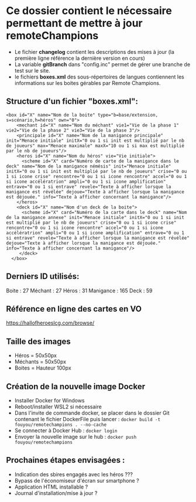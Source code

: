 # Ce dossier contient le nécessaire permettant de mettre à jour remoteChampions
- Le fichier **changelog** contient les descriptions des mises à jour (la première ligne référence la dernière version en cours)
- La variable **gitBranch** dans "config.inc" permet de gérer une branche de test sur le site.
- le fichiers **boxes.xml** des sous-répertoires de langues contiennent les informations sur les boites gérables par Remote Champions.

## Structure d'un fichier "boxes.xml":
```
<box id="X" name="Nom de la boite" type="b=base/extension, s=scénario,h=héros" own="0">
    <mechant id="X" name="Nom du méchant" vie1="Vie de la phase 1" vie2="Vie de la phase 2" vie3="Vie de la phase 3"/>
    <principale id="X" name="Nom de la manigance principale" init="Menace initiale" initX="0 ou 1 si init est multiplié par le nb de joueurs" max="Menace maximale" maxX="10 ou 1 si max est multiplié par le nb de joueurs"/>
    <heros id="X" name="Nom du héros" vie="Vie initiale">
      <scheme id="X" card="Numéro de carte de la manigance dans le deck" name="Nom de la manigance némésis" init="Menace initiale" initX="0 ou 1 si init est multiplié par le nb de joueurs" crise="0 ou 1 si icone crise" rencontre="0 ou 1 si icone rencontre" accel="0 ou 1 si icone accélératrion" ampli="0 ou 1 si icone amplification" entrave="0 ou 1 si entrave" revele="Texte à afficher lorsque la manigance est révélée" dejoue="Texte à afficher lorsque la manigance est déjouée." info="Texte à afficher concernant la manigance"/>
    </heros>
    <deck id="X" name="Nom d'un deck de la boite">
      <scheme id="X" card="Numéro de la carte dans le deck" name="Nom de la manigance annexe" init="Menace initiale" initX="0 ou 1 si init est multiplié par le nb de joueurs" crise="0 ou 1 si icone crise" rencontre="0 ou 1 si icone rencontre" accel="0 ou 1 si icone accélératrion" ampli="0 ou 1 si icone amplification" entrave="0 ou 1 si entrave" revele="Texte à afficher lorsque la manigance est révélée" dejoue="Texte à afficher lorsque la manigance est déjouée." info="Texte à afficher concernant la manigance"/>
     </deck>
  </box>
  ```

## Derniers ID utilisés:
Boite : 27
Méchant : 27
Héros : 31
Manigance : 165
Deck : 59


## Référence en ligne des cartes en VO
https://hallofheroeslcg.com/browse/

## Taille des images
- Héros = 50x50px
- Méchants = 50x50px
- Boites = Hauteur 100px

## Création de la nouvelle image Docker
- Installer Docker for Windows
- Reboot/installer WSL2 si nécessaire
- Dans l'invite de commande docker, se placer dans le dossier Git contenant le fichier DockerFile puis lancer :
    ```docker build -t fouyou/remotechampions . --no-cache```
- Se connecter à Docker Hub :
    ```docker login```
- Envoyer la nouvelle image sur le hub :
    ```docker push fouyou/remotechampions```

## Prochaines étapes envisagées :
- Indication des sbires engagés avec les héros ???
- Bypass de l'économiseur d'écran sur smartphone ?
- Application HTML installable ?
- Journal d'installation/mise à jour ?